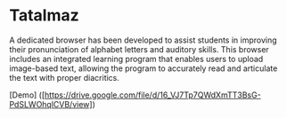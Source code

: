 # Tatalmaz
A dedicated browser has been developed to assist students in improving their pronunciation of alphabet letters and auditory skills. This browser includes an integrated learning program that enables users to upload image-based text, allowing the program to accurately read and articulate the text with proper diacritics.

[Demo] ([https://drive.google.com/file/d/16_VJ7Tp7QWdXmTT3BsG-PdSLWOhqlCVB/view])
